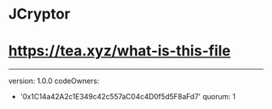 # JCryptor
# https://tea.xyz/what-is-this-file
---
version: 1.0.0
codeOwners:
  - '0x1C14a42A2c1E349c42c557aC04c4D0f5d5F8aFd7'
quorum: 1
